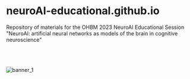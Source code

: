 # neuroAI-educational.github.io
Repository of materials for the OHBM 2023 NeuroAI Educational Session "NeuroAI: artificial neural networks as models of the brain in cognitive neuroscience"
<br/><br/>
<br/><br/>



![banner_1](https://github.com/neuroAI-educational/neuroAI-educational.github.io/assets/45263281/285a7760-df71-48e8-906f-b13161406ff0)
